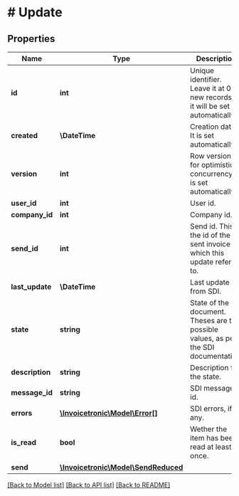 # # Update

## Properties

Name | Type | Description | Notes
------------ | ------------- | ------------- | -------------
**id** | **int** | Unique identifier. Leave it at 0 for new records as it will be set automatically. | [optional]
**created** | **\DateTime** | Creation date. It is set automatically. | [optional]
**version** | **int** | Row version, for optimistic concurrency. It is set automatically. | [optional]
**user_id** | **int** | User id. | [optional]
**company_id** | **int** | Company id. | [optional]
**send_id** | **int** | Send id. This is the id of the sent invoice to which this update refers to. | [optional]
**last_update** | **\DateTime** | Last update from SDI. | [optional]
**state** | **string** | State of the document. Theses are the possible values, as per the SDI documentation: | [optional]
**description** | **string** | Description for the state. | [optional]
**message_id** | **string** | SDI message id. | [optional]
**errors** | [**\Invoicetronic\Model\Error[]**](Error.md) | SDI errors, if any. | [optional]
**is_read** | **bool** | Wether the item has been read at least once. | [optional]
**send** | [**\Invoicetronic\Model\SendReduced**](SendReduced.md) |  | [optional]

[[Back to Model list]](../../README.md#models) [[Back to API list]](../../README.md#endpoints) [[Back to README]](../../README.md)
